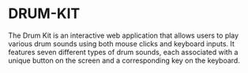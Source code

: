 # DRUM-KIT
The Drum Kit is an interactive web application that allows users to play various drum sounds using both mouse clicks and keyboard inputs. It features seven different types of drum sounds, each associated with a unique button on the screen and a corresponding key on the keyboard.
